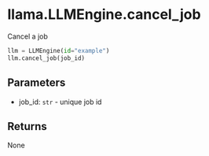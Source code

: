 # llama.LLMEngine.cancel_job

Cancel a job

```python
llm = LLMEngine(id="example")
llm.cancel_job(job_id)
```

## Parameters

-   job_id: `str` - unique job id

## Returns

None
